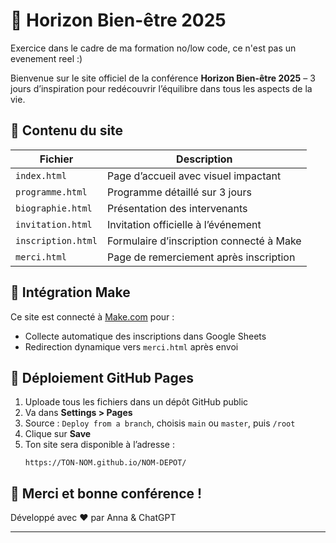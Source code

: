 # 🌿 Horizon Bien-être 2025

Exercice dans le cadre de ma formation no/low code, ce n'est pas un evenement reel :)

Bienvenue sur le site officiel de la conférence **Horizon Bien-être 2025** – 3 jours d’inspiration pour redécouvrir l’équilibre dans tous les aspects de la vie.

## 📁 Contenu du site

| Fichier | Description |
|--------|-------------|
| `index.html` | Page d’accueil avec visuel impactant |
| `programme.html` | Programme détaillé sur 3 jours |
| `biographie.html` | Présentation des intervenants |
| `invitation.html` | Invitation officielle à l’événement |
| `inscription.html` | Formulaire d’inscription connecté à Make |
| `merci.html` | Page de remerciement après inscription |

## 🔗 Intégration Make
Ce site est connecté à [Make.com](https://make.com) pour :
- Collecte automatique des inscriptions dans Google Sheets
- Redirection dynamique vers `merci.html` après envoi

## 🚀 Déploiement GitHub Pages

1. Uploade tous les fichiers dans un dépôt GitHub public
2. Va dans **Settings > Pages**
3. Source : `Deploy from a branch`, choisis `main` ou `master`, puis `/root`
4. Clique sur **Save**
5. Ton site sera disponible à l’adresse :
   ```
   https://TON-NOM.github.io/NOM-DEPOT/
   ```

## 🙏 Merci et bonne conférence !
Développé avec ❤️ par Anna & ChatGPT

---


